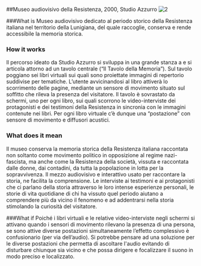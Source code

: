 ##Museo audiovisivo della Resistenza, 2000, Studio Azzurro
![2](http://storage.aicod.it/portale/aptmassacarraraagturismo/view/1000/IMG_3099.jpg?2)

###What is
Museo audiovisivo dedicato al periodo storico della Resistenza italiana nel territorio della Lunigiana, del quale raccoglie, conserva e rende accessibile la memoria storica. 

### How it works
ll percorso ideato da Studio Azzurro si sviluppa in una grande stanza a e si articola attorno ad un tavolo centrale (“Il Tavolo della Memoria”). Sul tavolo poggiano sei libri virtuali sui quali sono proiettate immagini di repertorio suddivise per tematiche. L’utente avvicinandosi al libro attiverà lo scorrimento delle pagine, mediante un sensore di movimento situato sul soffitto che rileva la presenza del visitatore. Il tavolo è sovrastato da schermi, uno per ogni libro, sui quali scorrono le video-interviste dei protagonisti e dei testimoni della Resistenza in sincronia con le immagini contenute nei libri. Per ogni libro virtuale c’è dunque una “postazione” con sensore di movimento e diffusori acustici.

### What does it mean
Il museo conserva la memoria storica della Resistenza italiana raccontata non soltanto come movimento politico in opposizione al regime nazi-fascista, ma anche come la Resistenza della società, vissuta e raccontata dalle donne, dai contadini, da tutta la popolazione in lotta per la sopravvivenza. 
Il mezzo audiovisivo e interattivo usato per raccontare la storia, ne facilita la comprensione. Le interviste ai testimoni e ai protagonisti che ci parlano della storia attraverso le loro intense esperienze personali, le storie di vita quotidiane di chi ha vissuto quel periodo aiutano a comprendere più da vicino il fenomeno e ad addentrarsi nella storia stimolando la curiosità del visitatore.

###What if
Poiché i libri virtuali e le relative video-interviste negli schermi si attivano quando i sensori di movimento rilevano la presenza di una persona, se sono attive diverse postazioni simultaneamente l’effetto complessivo è confusionario (per via dell’audio).
Si potrebbe pensare ad una soluzione per le diverse postazioni che permetta di ascoltare l'audio evitando di disturbare chiunque sia vicino e che possa dirigere e focalizzare il suono in modo preciso e localizzato. 

